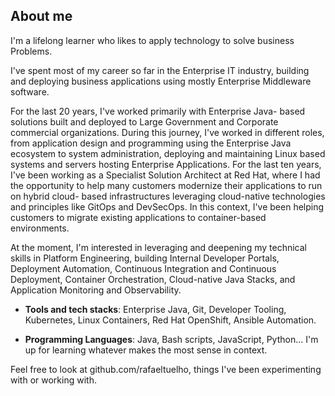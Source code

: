 ## About me
I'm a lifelong learner who likes to apply technology to solve business
Problems.

I've spent most of my career so far in the Enterprise IT industry,
building and deploying business applications using mostly Enterprise
Middleware software.

For the last 20 years, I've worked primarily with Enterprise Java-
based solutions built and deployed to Large Government and
Corporate commercial organizations. During this journey, I've worked
in different roles, from application design and programming using
the Enterprise Java ecosystem to system administration, deploying
and maintaining Linux based systems and servers hosting Enterprise
Applications. For the last ten years, I've been working as a Specialist
Solution Architect at Red Hat, where I had the opportunity to help
many customers modernize their applications to run on hybrid cloud-
based infrastructures leveraging cloud-native technologies and
principles like GitOps and DevSecOps. In this context, I've been
helping customers to migrate existing applications to container-based
environments. 

At the moment, I'm interested in leveraging and deepening my
technical skills in Platform Engineering, building Internal Developer
Portals, Deployment Automation, Continuous Integration and
Continuous Deployment, Container Orchestration, Cloud-native Java
Stacks, and Application Monitoring and Observability.

* **Tools and tech stacks**: Enterprise Java, Git, Developer Tooling, Kubernetes, Linux Containers,
Red Hat OpenShift, Ansible Automation.

* **Programming Languages**: Java, Bash scripts, JavaScript, Python... I'm up for
learning whatever makes the most sense in context.

Feel free to look at github.com/rafaeltuelho, things I've been
experimenting with or working with.

